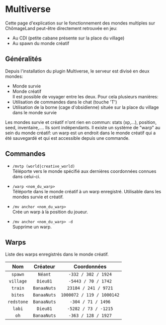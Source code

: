 # Multiverse

Cette page d'explication sur le fonctionnement des mondes multiples sur ChômageLand peut-être directement retrouvée en jeu:  
- Au CDI (petite cabane présente sur la place du village)  
- Au spawn du monde créatif  

## Généralités

Depuis l'installation du plugin Multiverse, le serveur est divisé en deux mondes:  
- Monde survie  
- Monde créatif  
Il est possible de voyager entre les deux. Pour cela plusieurs manières:  
- Utilisation de commandes dans le chat (touche 'T')  
- Utilisation de la borne (cage d'obsidienne) située sur la place du village dans le monde survie  

Les mondes survie et créatif n'ont rien en commun: stats (xp,...), position, seed, inventaire,.... Ils sont indépendants. Il existe un système de "warp" au sein du monde créatif: un warp est un endroit dans le monde créatif qui a été sauvegardé et qui est accessible depuis une commande.

## Commandes

* `/mvtp (world|creative_world)`  
Téléporte vers le monde spécifié aux dernières coordonnées connues dans celui-ci.

* `/warp <nom_du_warp>`  
Téléporte dans le monde créatif à un warp enregistré. Utilisable dans les mondes survie et créatif.

* `/mv anchor <nom_du_warp>`  
Crée un warp à la position du joueur.

* `/mv anchor <nom_du_warp> -d`  
Supprime un warp.

## Warps

Liste des warps enregistrés dans le monde créatif.

| Nom | Créateur | Coordonnées |
|:---:|:--------:|:-----------:|
| `spawn` | `Néant` | `-332 / 302 / 1924` |
| `village` | `Dieu81` | `-5443 / 70 / 1742` |
| `train` | `BanaaNuts` | `23184 / 241 / 9721` |
| `bites` | `BanaaNuts` | `1000072 / 119 / 1000142` |
| `redstone` | `BanaaNuts` | `-304 / 71 / 1496` |
| `labi` | `Dieu81` | `-5282 / 73 / -1215` |
| `oh` | `BanaaNuts` | `-363 / 128 / 1927` |